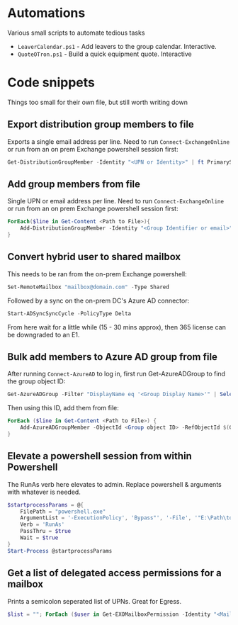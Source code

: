 # Automations
Various small scripts to automate tedious tasks

* `LeaverCalendar.ps1` - Add leavers to the group calendar. Interactive.
* `QuoteOTron.ps1` - Build a quick equipment quote. Interactive

# Code snippets
Things too small for their own file, but still worth writing down

## Export distribution group members to file
Exports a single email address per line. Need to run `Connect-ExchangeOnline` or run from an on prem Exchange powershell session first:
```powershell
Get-DistributionGroupMember -Identity "<UPN or Identity>" | ft PrimarySmtpAddress > /path/to/output.txt
```

## Add group members from file
Single UPN or email address per line. Need to run `Connect-ExchangeOnline` or run from an on prem Exchange powershell session first:
```powershell
ForEach($line in Get-Content <Path to File>){
    Add-DistributionGroupMember -Identity "<Group Identifier or email>" -Member $line.trim() 
}
```

## Convert hybrid user to shared mailbox
This needs to be ran from the on-prem Exchange powershell:
```powershell
Set-RemoteMailbox "mailbox@domain.com" -Type Shared
```

Followed by a sync on the on-prem DC's Azure AD connector:
```powershell
Start-ADSyncSyncCycle -PolicyType Delta
```

From here wait for a little while (15 - 30 mins approx), then 365 license can be downgraded to an E1.

## Bulk add members to Azure AD group from file
After running `Connect-AzureAD` to log in, first run Get-AzureADGroup to find the group object ID:
```powershell
Get-AzureADGroup -Filter "DisplayName eq '<Group Display Name>'" | Select ObjectID
```

Then using this ID, add them from file:
```powershell
ForEach ($line in Get-Content <Path to File>) {
    Add-AzureADGroupMember -ObjectId <Group object ID> -RefObjectId $(Get-AzureADUser -ObjectID $line).ObjectID
}
```

## Elevate a powershell session from within Powershell
The RunAs verb here elevates to admin. Replace powershell & arguments with whatever is needed.
```powershell
$startprocessParams = @{
    FilePath = "powershell.exe"
    ArgumentList = '-ExecutionPolicy', 'Bypass"', '-File', '"E:\Path\to\file.ps1"'
    Verb = 'RunAs'
    PassThru = $true
    Wait = $true
}
Start-Process @startprocessParams
```

## Get a list of delegated access permissions for a mailbox
Prints a semicolon seperated list of UPNs. Great for Egress.
```powershell
$list = ""; ForEach ($user in Get-EXOMailboxPermission -Identity "<Mailbox Identifier>"){$list += $user.User + ";"}; Write-Host $List
```